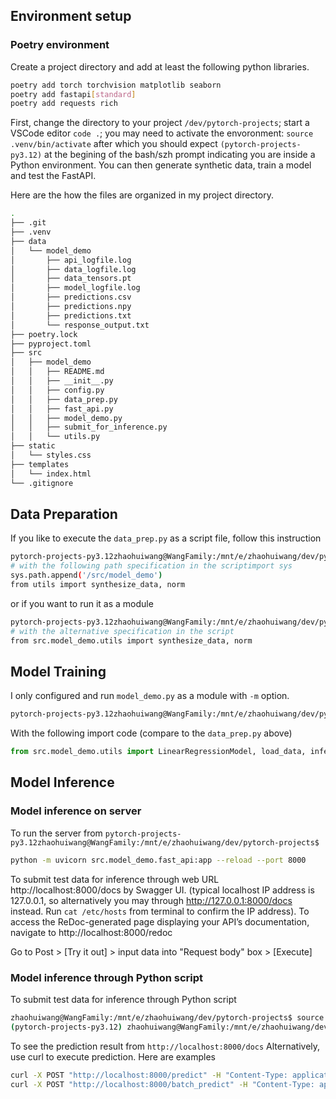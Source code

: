 




## Environment setup
### Poetry environment
Create a project directory and add at least the following python libraries.
```Bash
poetry add torch torchvision matplotlib seaborn 
poetry add fastapi[standard]
poetry add requests rich
```

First, change the directory to your project `/dev/pytorch-projects`; start a VSCode  editor `code .`; you may need to activate the envoronment: `source .venv/bin/activate` after which you should expect `(pytorch-projects-py3.12)` at the begining of the bash/szh prompt indicating you are inside a Python environment. 
You can then generate synthetic data, train a model and test the FastAPI.

Here are the how the files are organized in my project directory.
```Bash
.
├── .git
├── .venv
├── data
│   └── model_demo
│       ├── api_logfile.log
│       ├── data_logfile.log
│       ├── data_tensors.pt
│       ├── model_logfile.log
│       ├── predictions.csv
│       ├── predictions.npy
│       ├── predictions.txt
│       └── response_output.txt
├── poetry.lock
├── pyproject.toml
├── src
│   ├── model_demo
│   │   ├── README.md
│   │   ├── __init__.py
│   │   ├── config.py
│   │   ├── data_prep.py
│   │   ├── fast_api.py
│   │   ├── model_demo.py
│   │   ├── submit_for_inference.py
│   │   └── utils.py
├── static
│   └── styles.css
├── templates
│   └── index.html
└── .gitignore

```

## Data Preparation
If you like to execute the `data_prep.py` as a script file, follow this instruction
```Bash
pytorch-projects-py3.12zhaohuiwang@WangFamily:/mnt/e/zhaohuiwang/dev/pytorch-projects$ python  src/model_demo/data_prep.py
# with the following path specification in the scriptimport sys
sys.path.append('/src/model_demo')
from utils import synthesize_data, norm
```
or if you want to run it as a module
```Bash
pytorch-projects-py3.12zhaohuiwang@WangFamily:/mnt/e/zhaohuiwang/dev/pytorch-projects$ python -m src.model_demo.data_prep
# with the alternative specification in the script
from src.model_demo.utils import synthesize_data, norm
```
## Model Training
I only configured and run `model_demo.py` as a module with `-m` option. 
```Bash
pytorch-projects-py3.12zhaohuiwang@WangFamily:/mnt/e/zhaohuiwang/dev/pytorch-projects$ python -m src.model_demo.model_demo
```
With the following import code (compare to the `data_prep.py` above)
```python
from src.model_demo.utils import LinearRegressionModel, load_data, infer_evaluate_model
```

## Model Inference
### Model inference on server
To run the server from `pytorch-projects-py3.12zhaohuiwang@WangFamily:/mnt/e/zhaohuiwang/dev/pytorch-projects$ `

```Bash
python -m uvicorn src.model_demo.fast_api:app --reload --port 8000
```
To submit test data for inference through web URL http://localhost:8000/docs by Swagger UI. (typical localhost IP address is 127.0.0.1, so alternatively you may through http://127.0.0.1:8000/docs instead. Run `cat /etc/hosts` from terminal to confirm the IP address). To access the ReDoc-generated page displaying your API’s documentation, navigate to http://localhost:8000/redoc

Go to Post > [Try it out] > input data into "Request body" box > [Execute]

### Model inference through Python script
To submit test data for inference through Python script
```Bash
zhaohuiwang@WangFamily:/mnt/e/zhaohuiwang/dev/pytorch-projects$ source .venv/bin/activate
(pytorch-projects-py3.12) zhaohuiwang@WangFamily:/mnt/e/zhaohuiwang/dev/pytorch-projects$ python src/model_demo/submit_for_inference.py
```

To see the prediction result from `http://localhost:8000/docs`
Alternatively, use curl to execute prediction. Here are examples
```Bash
curl -X POST "http://localhost:8000/predict" -H "Content-Type: application/json" -d '{"feature_X_1": 1.0, "feature_X_2": 2.0}'
curl -X POST "http://localhost:8000/batch_predict" -H "Content-Type: application/json" -d '{"input_data": [[1.0, 2.0], [3.0, 4.0]]}'
```
